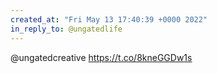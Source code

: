 ```yaml
---
created_at: "Fri May 13 17:40:39 +0000 2022"
in_reply_to: @ungatedlife
---
```


@ungatedcreative https://t.co/8kneGGDw1s